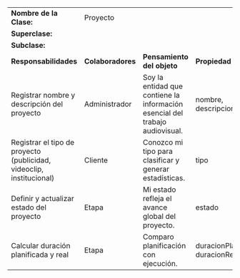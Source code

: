 |                                                                      |                   |                                                                              |                                   |
| -------------------------------------------------------------------- | ----------------- | ---------------------------------------------------------------------------- | --------------------------------- |
| **Nombre de la Clase:**                                              | Proyecto          |                                                                              |                                   |
| **Superclase:**                                                      |                   |                                                                              |                                   |
| **Subclase:**                                                        |                   |                                                                              |                                   |
| **Responsabilidades**                                                | **Colaboradores** | **Pensamiento del objeto**                                                   | **Propiedad**                     |
| Registrar nombre y descripción del proyecto                          | Administrador     | Soy la entidad que contiene la información esencial del trabajo audiovisual. | nombre, descripcion               |
| Registrar el tipo de proyecto (publicidad, videoclip, institucional) | Cliente           | Conozco mi tipo para clasificar y generar estadísticas.                      | tipo                              |
| Definir y actualizar estado del proyecto                             | Etapa             | Mi estado refleja el avance global del proyecto.                             | estado                            |
| Calcular duración planificada y real                                 | Etapa             | Comparo planificación con ejecución.                                         | duracionPlanificada, duracionReal |
